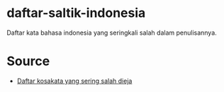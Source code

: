 # daftar-saltik-indonesia
Daftar kata bahasa indonesia yang seringkali salah dalam penulisannya.

# Source
- [Daftar kosakata yang sering salah dieja](https://id.wikipedia.org/wiki/Wikipedia:Daftar_kosakata_bahasa_Indonesia_yang_sering_salah_dieja)
